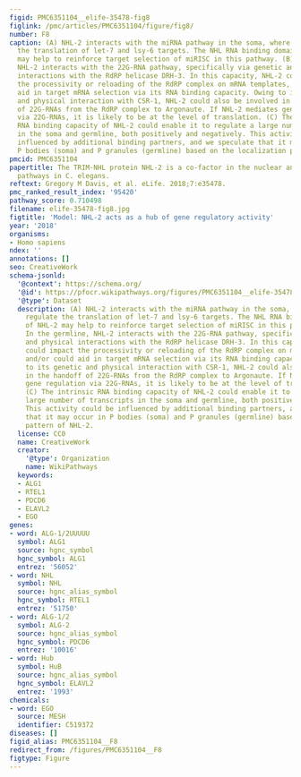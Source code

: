 ```yaml
---
figid: PMC6351104__elife-35478-fig8
figlink: /pmc/articles/PMC6351104/figure/fig8/
number: F8
caption: (A) NHL-2 interacts with the miRNA pathway in the soma, where it may regulate
  the translation of let-7 and lsy-6 targets. The NHL RNA binding domain of NHL-2
  may help to reinforce target selection of miRISC in this pathway. (B) In the germline,
  NHL-2 interacts with the 22G-RNA pathway, specifically via genetic and physical
  interactions with the RdRP helicase DRH-3. In this capacity, NHL-2 could impact
  the processivity or reloading of the RdRP complex on mRNA templates, and/or could
  aid in target mRNA selection via its RNA binding capacity. Owing to its genetic
  and physical interaction with CSR-1, NHL-2 could also be involved in the handoff
  of 22G-RNAs from the RdRP complex to Argonaute. If NHL-2 mediates gene regulation
  via 22G-RNAs, it is likely to be at the level of translation. (C) The intrinsic
  RNA binding capacity of NHL-2 could enable it to regulate a large number of transcripts
  in the soma and germline, both positively and negatively. This activity could be
  influenced by additional binding partners, and we speculate that it may occur in
  P bodies (soma) and P granules (germline) based on the localization pattern of NHL-2.
pmcid: PMC6351104
papertitle: The TRIM-NHL protein NHL-2 is a co-factor in the nuclear and somatic RNAi
  pathways in C. elegans.
reftext: Gregory M Davis, et al. eLife. 2018;7:e35478.
pmc_ranked_result_index: '95420'
pathway_score: 0.710498
filename: elife-35478-fig8.jpg
figtitle: 'Model: NHL-2 acts as a hub of gene regulatory activity'
year: '2018'
organisms:
- Homo sapiens
ndex: ''
annotations: []
seo: CreativeWork
schema-jsonld:
  '@context': https://schema.org/
  '@id': https://pfocr.wikipathways.org/figures/PMC6351104__elife-35478-fig8.html
  '@type': Dataset
  description: (A) NHL-2 interacts with the miRNA pathway in the soma, where it may
    regulate the translation of let-7 and lsy-6 targets. The NHL RNA binding domain
    of NHL-2 may help to reinforce target selection of miRISC in this pathway. (B)
    In the germline, NHL-2 interacts with the 22G-RNA pathway, specifically via genetic
    and physical interactions with the RdRP helicase DRH-3. In this capacity, NHL-2
    could impact the processivity or reloading of the RdRP complex on mRNA templates,
    and/or could aid in target mRNA selection via its RNA binding capacity. Owing
    to its genetic and physical interaction with CSR-1, NHL-2 could also be involved
    in the handoff of 22G-RNAs from the RdRP complex to Argonaute. If NHL-2 mediates
    gene regulation via 22G-RNAs, it is likely to be at the level of translation.
    (C) The intrinsic RNA binding capacity of NHL-2 could enable it to regulate a
    large number of transcripts in the soma and germline, both positively and negatively.
    This activity could be influenced by additional binding partners, and we speculate
    that it may occur in P bodies (soma) and P granules (germline) based on the localization
    pattern of NHL-2.
  license: CC0
  name: CreativeWork
  creator:
    '@type': Organization
    name: WikiPathways
  keywords:
  - ALG1
  - RTEL1
  - PDCD6
  - ELAVL2
  - EGO
genes:
- word: ALG-1/2UUUUU
  symbol: ALG1
  source: hgnc_symbol
  hgnc_symbol: ALG1
  entrez: '56052'
- word: NHL
  symbol: NHL
  source: hgnc_alias_symbol
  hgnc_symbol: RTEL1
  entrez: '51750'
- word: ALG-1/2
  symbol: ALG-2
  source: hgnc_alias_symbol
  hgnc_symbol: PDCD6
  entrez: '10016'
- word: Hub
  symbol: HuB
  source: hgnc_alias_symbol
  hgnc_symbol: ELAVL2
  entrez: '1993'
chemicals:
- word: EGO
  source: MESH
  identifier: C519372
diseases: []
figid_alias: PMC6351104__F8
redirect_from: /figures/PMC6351104__F8
figtype: Figure
---
```

